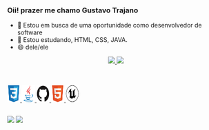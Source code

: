 ### Oii! prazer me chamo Gustavo Trajano

- 🔭 Estou em busca de uma oportunidade como desenvolvedor de software
- 🌱 Estou estudando, HTML, CSS, JAVA.
- 😄 dele/ele

<div align="center">
  <a href="https://github.com/GustavoTrajano2">
  <img height="180em" src="https://github-readme-stats.vercel.app/api?username=gustavotrajano2&show_icons=true&theme=dark&include_all_commits=true&count_private=true"/>
  <img height="180em" src="https://github-readme-stats.vercel.app/api/top-langs/?username=gustavotrajano&layout=compact&langs_count=7&theme=dark"/>
</div>
  
 ##
<div style="display: inline_block"><br>
  <img src="https://raw.githubusercontent.com/devicons/devicon/1119b9f84c0290e0f0b38982099a2bd027a48bf1/icons/css3/css3-original.svg" height="40" width="30">
  <img src="https://raw.githubusercontent.com/devicons/devicon/1119b9f84c0290e0f0b38982099a2bd027a48bf1/icons/java/java-original.svg" height="40" width="30">
  <img src="https://raw.githubusercontent.com/devicons/devicon/1119b9f84c0290e0f0b38982099a2bd027a48bf1/icons/github/github-original.svg" height="40" width="30">
  <img src="https://raw.githubusercontent.com/devicons/devicon/1119b9f84c0290e0f0b38982099a2bd027a48bf1/icons/html5/html5-original.svg" height="40" width="30">
  <img src="https://raw.githubusercontent.com/devicons/devicon/1119b9f84c0290e0f0b38982099a2bd027a48bf1/icons/unrealengine/unrealengine-original.svg" height="40" width="30">
  
  ##
  <div>
  <a href = "https://mail.google.com/mail/u/0/#inbox.com"><img src="https://img.shields.io/badge/-Gmail-%23333?style=for-the-badge&logo=gmail&logoColor=white" target="_blank"></a>
  <a href="https://https://www.linkedin.com/in/gustavo-henrique-trajano-da-silva-62278a210-45875016a" target="_blank"><img src="https://img.shields.io/badge/-LinkedIn-%230077B5?style=for-the-badge&logo=linkedin&logoColor=white" target="_blank"></a> 
</div>

